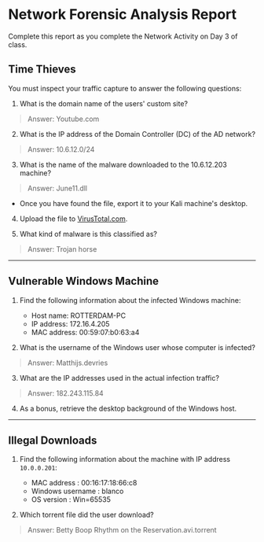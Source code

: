 # Network Forensic Analysis Report

 Complete this report as you complete the Network Activity on Day 3 of class.

## Time Thieves 
You must inspect your traffic capture to answer the following questions:

1. What is the domain name of the users' custom site?

> Answer: Youtube.com

2. What is the IP address of the Domain Controller (DC) of the AD network?

> Answer: 10.6.12.0/24

3. What is the name of the malware downloaded to the 10.6.12.203 machine?

> Answer: June11.dll

   - Once you have found the file, export it to your Kali machine's desktop.
4. Upload the file to [VirusTotal.com](https://www.virustotal.com/gui/). 

5. What kind of malware is this classified as?

>Answer: Trojan horse

---

## Vulnerable Windows Machine

1. Find the following information about the infected Windows machine:
    - Host name: ROTTERDAM-PC
    - IP address: 172.16.4.205
    - MAC address: 00:59:07:b0:63:a4
    
2. What is the username of the Windows user whose computer is infected?

>Answer: Matthijs.devries

3. What are the IP addresses used in the actual infection traffic?

>Answer: 182.243.115.84


4. As a bonus, retrieve the desktop background of the Windows host.

---

## Illegal Downloads

1. Find the following information about the machine with IP address `10.0.0.201`:
    - MAC address : 00:16:17:18:66:c8
    - Windows username : blanco
    - OS version : Win=65535

2. Which torrent file did the user download?
> Answer: Betty Boop Rhythm on the Reservation.avi.torrent
